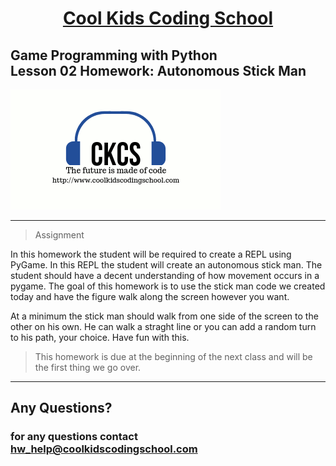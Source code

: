 # <center>**[Cool Kids Coding School](https://www.coolkidscodingschool.com)**</center>

## Game Programming with Python<br> Lesson 02 Homework: Autonomous Stick Man

![alt text][logo]

[logo]: ./images/ckcslogo.png

---

> Assignment

In this homework the student will be required to create a REPL using PyGame.  In this REPL the student will create an autonomous stick man.  The student should have a decent understanding of how movement occurs in a pygame.  The goal of this homework is to use the stick man code we created today and have the figure walk along the screen however you want.  

At a minimum the stick man should walk from one side of the screen to the other on his own.  He can walk a straght line or you can add a random turn to his path, your choice.  Have fun with this.

> This homework is due at the beginning of the next class and will be the first thing we go over.
---

## **Any Questions?**

### **for any questions contact hw_help@coolkidscodingschool.com**
